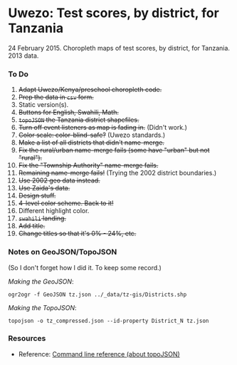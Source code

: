 Uwezo: Test scores, by district, for Tanzania 
=======

24 February 2015. Choropleth maps of test scores, by district, for Tanzania. 2013 data.



### To Do
1. ~~Adapt Uwezo/Kenya/preschool choropleth code.~~
2. ~~Prep the data in `csv` form.~~
3. Static version(s).
4. ~~Buttons for English, Swahili, Math.~~
5. ~~`topoJSON` the Tanzania district shapefiles.~~
6. ~~Turn off event listeners as map is fading in.~~ (Didn't work.)
7. ~~Color scale: color-blind-safe?~~ (Uwezo standards.)
8. ~~Make a list of all districts that didn't name-merge.~~
9. ~~Fix the rural/urban name-merge fails (some have "urban" but not "rural").~~
10. ~~Fix the "Township Authority" name-merge fails.~~
11. ~~Remaining name-merge fails!~~ (Trying the 2002 district boundaries.)
12. ~~Use 2002 geo data instead.~~
13. ~~Use Zaida's data.~~
14. ~~Design stuff.~~
15. ~~4-level color scheme. Back to it!~~
16. Different highlight color.
17. ~~`swahili` landing.~~
18. ~~Add title.~~
19. ~~Change titles so that it's 0% - 24%, etc.~~ 


### Notes on GeoJSON/TopoJSON

(So I don't forget how I did it. To keep some record.)

_Making the GeoJSON_:

	ogr2ogr -f GeoJSON tz.json ../_data/tz-gis/Districts.shp

_Making the TopoJSON_:

	topojson -o tz_compressed.json --id-property District_N tz.json


### Resources

* Reference: [Command line reference (about topoJSON)](https://github.com/mbostock/topojson/wiki/Command-Line-Reference)


